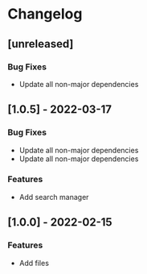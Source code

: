 # Changelog

## [unreleased]

### Bug Fixes

-   Update all non-major dependencies

## [1.0.5] - 2022-03-17

### Bug Fixes

-   Update all non-major dependencies
-   Update all non-major dependencies

### Features

-   Add search manager

## [1.0.0] - 2022-02-15

### Features

-   Add files
